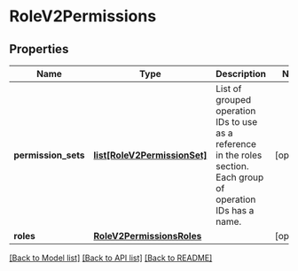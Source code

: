 # RoleV2Permissions

## Properties
Name | Type | Description | Notes
------------ | ------------- | ------------- | -------------
**permission_sets** | [**list[RoleV2PermissionSet]**](RoleV2PermissionSet.md) | List of grouped operation IDs to use as a reference in the roles section. Each group of operation IDs has a name. | [optional] 
**roles** | [**RoleV2PermissionsRoles**](RoleV2PermissionsRoles.md) |  | [optional] 

[[Back to Model list]](../README.md#documentation-for-models) [[Back to API list]](../README.md#documentation-for-api-endpoints) [[Back to README]](../README.md)


